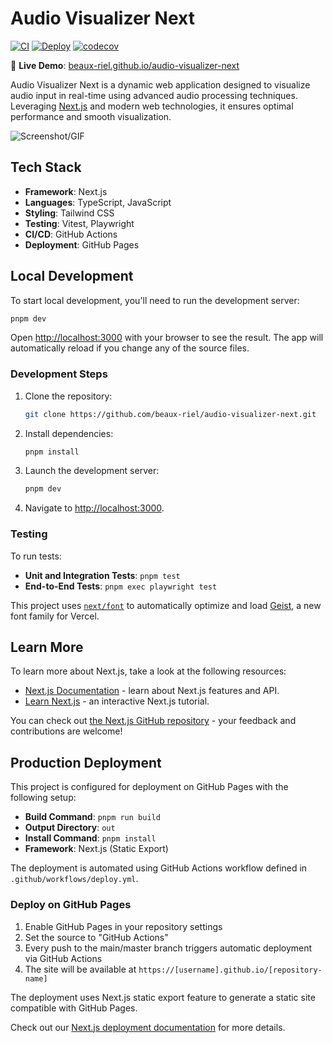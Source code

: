 # Audio Visualizer Next

[![CI](https://github.com/beaux-riel/audio-visualizer-next/actions/workflows/ci.yml/badge.svg)](https://github.com/beaux-riel/audio-visualizer-next/actions/workflows/ci.yml)
[![Deploy](https://github.com/beaux-riel/audio-visualizer-next/actions/workflows/deploy.yml/badge.svg)](https://github.com/beaux-riel/audio-visualizer-next/actions/workflows/deploy.yml)
[![codecov](https://codecov.io/gh/beaux-riel/audio-visualizer-next/branch/main/graph/badge.svg)](https://codecov.io/gh/beaux-riel/audio-visualizer-next)

🚀 **Live Demo**: [beaux-riel.github.io/audio-visualizer-next](https://beaux-riel.github.io/audio-visualizer-next)

Audio Visualizer Next is a dynamic web application designed to visualize audio input in real-time using advanced audio processing techniques. Leveraging [Next.js](https://nextjs.org) and modern web technologies, it ensures optimal performance and smooth visualization.

![Screenshot/GIF](https://your-image-url.com)

## Tech Stack

- **Framework**: Next.js
- **Languages**: TypeScript, JavaScript
- **Styling**: Tailwind CSS
- **Testing**: Vitest, Playwright
- **CI/CD**: GitHub Actions
- **Deployment**: GitHub Pages

## Local Development

To start local development, you'll need to run the development server:

```bash
pnpm dev
```

Open [http://localhost:3000](http://localhost:3000) with your browser to see the result. The app will automatically reload if you change any of the source files.

### Development Steps

1. Clone the repository:

   ```bash
   git clone https://github.com/beaux-riel/audio-visualizer-next.git
   ```

2. Install dependencies:

   ```bash
   pnpm install
   ```

3. Launch the development server:

   ```bash
   pnpm dev
   ```

4. Navigate to [http://localhost:3000](http://localhost:3000).

### Testing

To run tests:

- **Unit and Integration Tests**: `pnpm test`
- **End-to-End Tests**: `pnpm exec playwright test`

This project uses [`next/font`](https://nextjs.org/docs/app/building-your-application/optimizing/fonts) to automatically optimize and load [Geist](https://vercel.com/font), a new font family for Vercel.

## Learn More

To learn more about Next.js, take a look at the following resources:

- [Next.js Documentation](https://nextjs.org/docs) - learn about Next.js features and API.
- [Learn Next.js](https://nextjs.org/learn) - an interactive Next.js tutorial.

You can check out [the Next.js GitHub repository](https://github.com/vercel/next.js) - your feedback and contributions are welcome!

## Production Deployment

This project is configured for deployment on GitHub Pages with the following setup:

- **Build Command**: `pnpm run build`
- **Output Directory**: `out`
- **Install Command**: `pnpm install`
- **Framework**: Next.js (Static Export)

The deployment is automated using GitHub Actions workflow defined in `.github/workflows/deploy.yml`.

### Deploy on GitHub Pages

1. Enable GitHub Pages in your repository settings
2. Set the source to "GitHub Actions"
3. Every push to the main/master branch triggers automatic deployment via GitHub Actions
4. The site will be available at `https://[username].github.io/[repository-name]`

The deployment uses Next.js static export feature to generate a static site compatible with GitHub Pages.

Check out our [Next.js deployment documentation](https://nextjs.org/docs/app/building-your-application/deploying) for more details.
